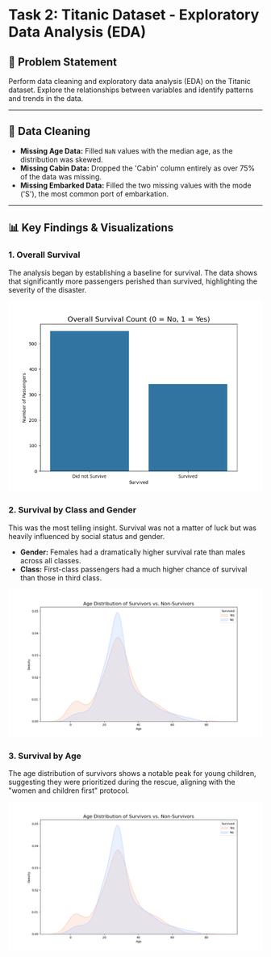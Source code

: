 # Task 2: Titanic Dataset - Exploratory Data Analysis (EDA)

## 📜 Problem Statement
Perform data cleaning and exploratory data analysis (EDA) on the Titanic dataset. Explore the relationships between variables and identify patterns and trends in the data.

---

## 🧹 Data Cleaning
* **Missing Age Data:** Filled `NaN` values with the median age, as the distribution was skewed.
* **Missing Cabin Data:** Dropped the 'Cabin' column entirely as over 75% of the data was missing.
* **Missing Embarked Data:** Filled the two missing values with the mode ('S'), the most common port of embarkation.

---

## 📊 Key Findings & Visualizations

### 1. Overall Survival
The analysis began by establishing a baseline for survival. The data shows that significantly more passengers perished than survived, highlighting the severity of the disaster.

![Overall Survival Count](survival_count.png)

### 2. Survival by Class and Gender
This was the most telling insight. Survival was not a matter of luck but was heavily influenced by social status and gender.
* **Gender:** Females had a dramatically higher survival rate than males across all classes.
* **Class:** First-class passengers had a much higher chance of survival than those in third class.

![Survival by Class and Gender](class_gender_survival.png)

### 3. Survival by Age
The age distribution of survivors shows a notable peak for young children, suggesting they were prioritized during the rescue, aligning with the "women and children first" protocol.

![Age Distribution of Survivors](age_distribution.png)